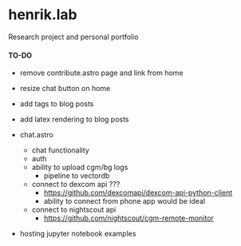 # henrik.lab

Research project and personal portfolio

#### TO-DO
- remove contribute.astro page and link from home
- resize chat button on home
- add tags to blog posts
- add latex rendering to blog posts
- chat.astro
    - chat functionality
    - auth
    - ability to upload cgm/bg logs
        - pipeline to vectordb
    - connect to dexcom api ???
        - https://github.com/dexcomapi/dexcom-api-python-client
        - ability to connect from phone app would be ideal
    - connect to nightscout api
        - https://github.com/nightscout/cgm-remote-monitor
    
- hosting jupyter notebook examples